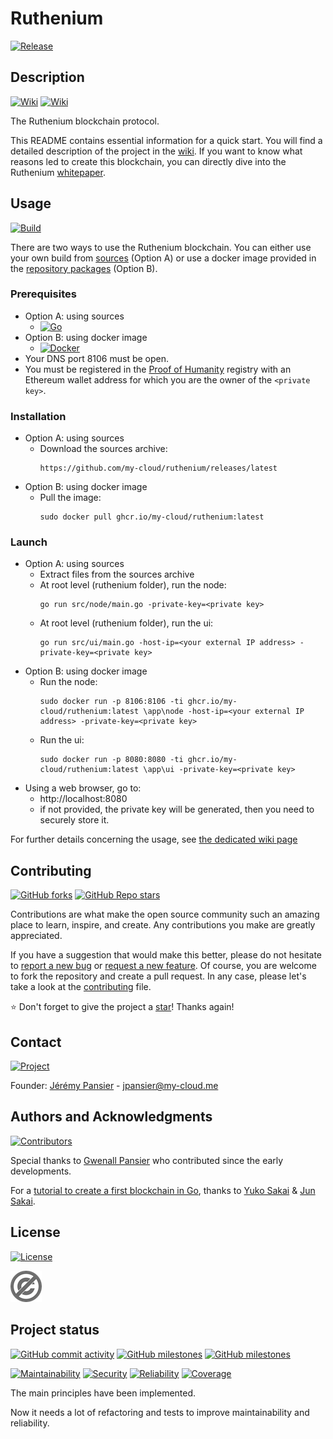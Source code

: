 # Ruthenium
[![Release](https://img.shields.io/github/release/my-cloud/ruthenium.svg?logo=github)](https://github.com/my-cloud/ruthenium/releases)

## Description
[![Wiki](https://img.shields.io/badge/wiki-home-blue.svg?logo=github)](https://github.com/my-cloud/ruthenium/wiki)
[![Wiki](https://img.shields.io/badge/wiki-whitepaper-blue.svg?logo=github)](https://github.com/my-cloud/ruthenium/wiki/Whitepaper)

The Ruthenium blockchain protocol.

This README contains essential information for a quick start. You will find a detailed description of the project in the [wiki](https://github.com/my-cloud/ruthenium/wiki/Home). If you want to know what reasons led to create this blockchain, you can directly dive into the Ruthenium [whitepaper](https://github.com/my-cloud/ruthenium/wiki/Whitepaper). 

## Usage
[![Build](https://img.shields.io/github/workflow/status/my-cloud/ruthenium/Build?logo=github)](https://github.com/my-cloud/ruthenium/actions?query=workflow%3ABuild+event%3Apush+branch%3Amain)

There are two ways to use the Ruthenium blockchain. You can either use your own build from [sources](https://github.com/my-cloud/ruthenium/releases) (Option A) or use a docker image provided in the [repository packages](https://github.com/my-cloud/ruthenium/pkgs/container/ruthenium) (Option B).

### Prerequisites
* Option A: using sources
  * [![Go](https://img.shields.io/github/go-mod/go-version/my-cloud/ruthenium?logo=go)](https://go.dev/dl/)
* Option B: using docker image
  * [![Docker](https://img.shields.io/badge/docker-grey.svg?logo=docker)](https://www.docker.com/)
* Your DNS port 8106 must be open.
* You must be registered in the [Proof of Humanity](https://github.com/my-cloud/ruthenium/Whitepaper#proof-of-humanity) registry with an Ethereum wallet address for which you are the owner of the `<private key>`.

### Installation
* Option A: using sources
  * Download the sources archive:
    ```
    https://github.com/my-cloud/ruthenium/releases/latest
    ```
* Option B: using docker image
  * Pull the image:
    ```
    sudo docker pull ghcr.io/my-cloud/ruthenium:latest
    ```

### Launch
* Option A: using sources
  * Extract files from the sources archive
  * At root level (ruthenium folder), run the node:
    ```
    go run src/node/main.go -private-key=<private key>
    ```
  * At root level (ruthenium folder), run the ui:
    ```
    go run src/ui/main.go -host-ip=<your external IP address> -private-key=<private key>
    ```
* Option B: using docker image
  * Run the node:
    ```
    sudo docker run -p 8106:8106 -ti ghcr.io/my-cloud/ruthenium:latest \app\node -host-ip=<your external IP address> -private-key=<private key>
    ```
  * Run the ui:
    ```
    sudo docker run -p 8080:8080 -ti ghcr.io/my-cloud/ruthenium:latest \app\ui -private-key=<private key>
    ```
* Using a web browser, go to:
  * http://localhost:8080
  * if not provided, the private key will be generated, then you need to securely store it.

For further details concerning the usage, see [the dedicated wiki page](https://github.com/my-cloud/ruthenium/wiki/Usage)

## Contributing
[![GitHub forks](https://img.shields.io/github/forks/my-cloud/ruthenium?logo=github)](https://github.com/my-cloud/ruthenium/fork)
[![GitHub Repo stars](https://img.shields.io/github/stars/my-cloud/ruthenium?logo=github)](https://github.com/my-cloud/ruthenium)

Contributions are what make the open source community such an amazing place to learn, inspire, and create. Any contributions you make are greatly appreciated.

If you have a suggestion that would make this better, please do not hesitate to [report a new bug](https://github.com/my-cloud/ruthenium/issues/new?assignees=&labels=bug&template=bug_report.md&title=) or [request a new feature](https://github.com/my-cloud/ruthenium/issues/new?assignees=&labels=enhancement&template=feature_request.md&title=). Of course, you are welcome to fork the repository and create a pull request. In any case, please let's take a look at the [contributing](CONTRIBUTING.md) file.

⭐ Don't forget to give the project a [star](https://docs.github.com/en/get-started/exploring-projects-on-github/saving-repositories-with-stars)! Thanks again!

## Contact
[![Project](https://img.shields.io/badge/project-repository-blue.svg?logo=github)](https://github.com/my-cloud/ruthenium)

Founder: [Jérémy Pansier](https://github.com/JeremyPansier) - jpansier@my-cloud.me

## Authors and Acknowledgments
[![Contributors](https://img.shields.io/github/contributors/my-cloud/ruthenium?logo=github)](https://github.com/my-cloud/ruthenium/graphs/contributors)

Special thanks to [Gwenall Pansier](https://github.com/Gwenall) who contributed since the early developments.

For a [tutorial to create a first blockchain in Go][1], thanks to [Yuko Sakai][2] & [Jun Sakai][3].

## License
[![License](https://img.shields.io/github/license/my-cloud/ruthenium?label=⚖&nbsp;license)](LICENSE)

![license.png](doc/license.png)

## Project status
[![GitHub commit activity](https://img.shields.io/github/commit-activity/m/my-cloud/ruthenium?logo=github)](https://github.com/my-cloud/ruthenium/commits/main)
[![GitHub milestones](https://img.shields.io/github/milestones/open/my-cloud/ruthenium?logo=github)](https://github.com/my-cloud/ruthenium/milestones)
[![GitHub milestones](https://img.shields.io/github/milestones/closed/my-cloud/ruthenium?logo=github)](https://github.com/my-cloud/ruthenium/milestones)

[![Maintainability](https://sonarcloud.io/api/project_badges/measure?project=my-cloud_ruthenium&metric=sqale_rating)](https://sonarcloud.io/component_measures?id=my-cloud_ruthenium&metric=sqale_rating)
[![Security](https://sonarcloud.io/api/project_badges/measure?project=my-cloud_ruthenium&metric=security_rating)](https://sonarcloud.io/component_measures?id=my-cloud_ruthenium&metric=security_rating)
[![Reliability](https://sonarcloud.io/api/project_badges/measure?project=my-cloud_ruthenium&metric=reliability_rating)](https://sonarcloud.io/component_measures?id=my-cloud_ruthenium&metric=reliability_rating)
[![Coverage](https://sonarcloud.io/api/project_badges/measure?project=my-cloud_ruthenium&metric=coverage)](https://sonarcloud.io/summary/new_code?id=my-cloud_ruthenium)

The main principles have been implemented.

Now it needs a lot of refactoring and tests to improve maintainability and
reliability.

[1]: https://www.udemy.com/course/golang-how-to-build-a-blockchain-in-go/ "Udemy tutorial to build a blockchain in Go"
[2]: https://www.udemy.com/user/myeigoworld/ "Yuko Sakai LinkedIn profile"
[3]: https://udemy.com/user/jun-sakai/ "Jun Sakai LinkedIn profile"
